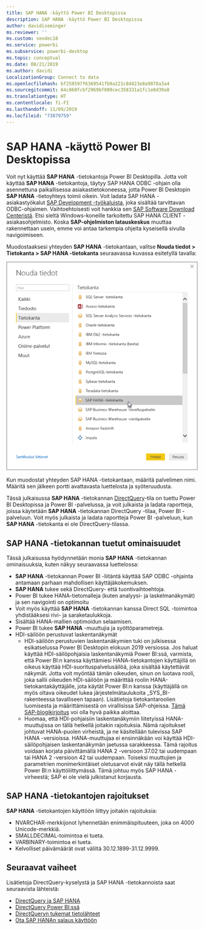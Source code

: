 ```yaml
---
title: SAP HANA -käyttö Power BI Desktopissa
description: SAP HANA -käyttö Power BI Desktopissa
author: davidiseminger
ms.reviewer: ''
ms.custom: seodec18
ms.service: powerbi
ms.subservice: powerbi-desktop
ms.topic: conceptual
ms.date: 08/21/2019
ms.author: davidi
LocalizationGroup: Connect to data
ms.openlocfilehash: bf258597f6369541fb9a221c8d423e8a9078a3a4
ms.sourcegitcommit: 64c860fcbf2969bf089cec358331a1fc1e0d39a8
ms.translationtype: HT
ms.contentlocale: fi-FI
ms.lasthandoff: 11/09/2019
ms.locfileid: "73879759"
---
```

# <a name="use-sap-hana-in-power-bi-desktop"></a>SAP HANA -käyttö Power BI Desktopissa
Voit nyt käyttää **SAP HANA** -tietokantoja Power BI Desktopilla. Jotta voit käyttää **SAP HANA** -tietokantoja, täytyy SAP HANA ODBC -ohjain olla asennettuna paikallisessa asiakastietokoneessa, jotta Power BI Desktopin **SAP HANA** -tietoyhteys toimii oikein. Voit ladata SAP HANA -asiakastyökalut [SAP Development -työkaluista](https://tools.hana.ondemand.com/#hanatools), joka sisältää tarvittavan ODBC-ohjaimen. Vaihtoehtoisesti voit hankkia sen [SAP Software Download Centeristä](https://support.sap.com/swdc). Etsi sieltä Windows-koneille tarkoitettu SAP HANA CLIENT -asiakasohjelmisto. Koska **SAP-ohjelmiston latauskeskus** muuttaa rakennettaan usein, emme voi antaa tarkempia ohjeita kyseisellä sivulla navigoimiseen.

Muodostaaksesi yhteyden **SAP HANA** -tietokantaan, valitse **Nouda tiedot > Tietokanta > SAP HANA -tietokanta** seuraavassa kuvassa esitetyllä tavalla:

![](media/desktop-sap-hana/sap-hana-1.png)

Kun muodostat yhteyden SAP HANA -tietokantaan, määritä palvelimen nimi. Määritä sen jälkeen portti avattavasta luettelosta ja syöteruudusta.

Tässä julkaisussa **SAP HANA** -tietokannan [DirectQuery](desktop-directquery-sap-hana.md)-tila on tuettu Power BI Desktopissa ja Power BI -palvelussa, ja voit julkaista ja ladata raportteja, joissa käytetään **SAP HANA** -tietokannan DirectQuery -tilaa, Power BI -palveluun. Voit myös julkaista ja ladata raportteja Power BI -palveluun, kun **SAP HANA** -tietokanta ei ole DirectQuery-tilassa.

## <a name="supported-features-for-sap-hana"></a>SAP HANA -tietokannan tuetut ominaisuudet
Tässä julkaisussa hyödynnetään monia **SAP HANA** -tietokannan ominaisuuksia, kuten näkyy seuraavassa luettelossa:

* **SAP HANA** -tietokannan Power BI -liitäntä käyttää SAP ODBC -ohjainta antamaan parhaan mahdollisen käyttäjäkokemuksen.
* **SAP HANA** tukee sekä DirectQuery- että tuontivaihtoehtoja.
* Power BI tukee HANA-tietomalleja (kuten analyysi- ja laskelmanäkymät) ja sen navigointi on optimoitu
* Voit myös käyttää **SAP HANA** -tietokannan kanssa Direct SQL -toimintoa yhdistääksesi rivi- ja saraketaulukkoja.
* Sisältää HANA-mallien optimoidun selaamisen.
* Power BI tukee **SAP HANA** -muuttujia ja syöttöparametreja.
* HDI-säilöön perustuvat laskentanäkymät
  * HDI-säilöön perustuvien laskentanäkymien tuki on julkisessa esikatselussa Power BI Desktopin elokuun 2019 versiossa. Jos haluat käyttää HDI-säilöpohjaisia laskentanäkymiä Power BI:ssä, varmista, että Power BI:n kanssa käyttämiesi HANA-tietokantojen käyttäjillä on oikeus käyttää HDI-suorituspalvelusäilöä, joka sisältää käytettävät näkymät. Jotta voit myöntää tämän oikeuden, sinun on luotava rooli, joka sallii oikeuden HDI-säilöön ja määrittää roolin HANA-tietokantakäyttäjälle, jota käytät Power BI:n kanssa (käyttäjällä on myös oltava oikeudet lukea järjestelmätaulukoita \_SYS\_BI-rakenteessa tavalliseen tapaan). Lisätietoja tietokantaroolien luomisesta ja määrittämisestä on virallisissa SAP-ohjeissa. [Tämä SAP-blogikirjoitus](https://blogs.sap.com/2018/01/24/the-easy-way-to-make-your-hdi-container-accessible-to-a-classic-database-user/) voi olla hyvä paikka aloittaa.
  * Huomaa, että HDI-pohjaisiin laskentanäkymiin liitetyissä HANA-muuttujissa on tällä hetkellä joitakin rajoituksia. Nämä rajoitukset johtuvat HANA-puolen virheistä, ja ne käsitellään tulevissa SAP HANA -versioissa. HANA-muuttujaa ei ensinnäkään voi käyttää HDI-säilöpohjaisen laskentanäkymän jaetussa sarakkeessa. Tämä rajoitus voidaan korjata päivittämällä HANA 2 -versioon 37.02 tai uudempaan tai HANA 2 -versioon 42 tai uudempaan. Toiseksi muuttujien ja parametrien monimerkintäiset oletusarvot eivät näy tällä hetkellä Power BI:n käyttöliittymässä. Tämä johtuu myös SAP HANA -virheestä; SAP ei ole vielä julkistanut korjausta.

## <a name="limitations-of-sap-hana"></a>SAP HANA -tietokantojen rajoitukset
**SAP HANA** -tietokantojen käyttöön liittyy joitakin rajoituksia:

* NVARCHAR-merkkijonot lyhennetään enimmäispituuteen, joka on 4000 Unicode-merkkiä.
* SMALLDECIMAL-toimintoa ei tueta.
* VARBINARY-toimintoa ei tueta.
* Kelvolliset päivämäärät ovat väliltä 30.12.1899-31.12.9999.


## <a name="next-steps"></a>Seuraavat vaiheet
Lisätietoja DirectQuery-kyselystä ja SAP HANA -tietokannoista saat seuraavista lähteistä:

* [DirectQuery ja SAP HANA](desktop-directquery-sap-hana.md)
* [DirectQuery Power BI:ssä](desktop-directquery-about.md)
* [DirectQueryn tukemat tietolähteet](desktop-directquery-data-sources.md)
* [Ota SAP HANAn salaus käyttöön](desktop-sap-hana-encryption.md)


